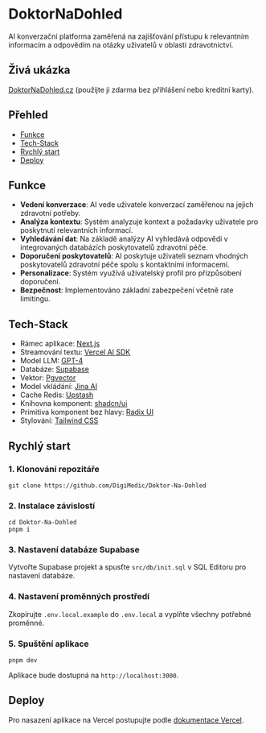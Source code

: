 # DoktorNaDohled

AI konverzační platforma zaměřená na zajišťování přístupu k relevantním informacím a odpovědím na otázky uživatelů v oblasti zdravotnictví.

## Živá ukázka

[DoktorNaDohled.cz](https://www.doktornadohled-digimedic.cz/) (použijte ji zdarma bez přihlášení nebo kreditní karty).

## Přehled

- [Funkce](#funkce)
- [Tech-Stack](#tech-stack)
- [Rychlý start](#rychlý-start)
- [Deploy](#deploy)

## Funkce

- **Vedení konverzace**: AI vede uživatele konverzací zaměřenou na jejich zdravotní potřeby.
- **Analýza kontextu**: Systém analyzuje kontext a požadavky uživatele pro poskytnutí relevantních informací.
- **Vyhledávání dat**: Na základě analýzy AI vyhledává odpovědi v integrovaných databázích poskytovatelů zdravotní péče.
- **Doporučení poskytovatelů**: AI poskytuje uživateli seznam vhodných poskytovatelů zdravotní péče spolu s kontaktními informacemi.
- **Personalizace**: Systém využívá uživatelský profil pro přizpůsobení doporučení.
- **Bezpečnost**: Implementováno základní zabezpečení včetně rate limitingu.

## Tech-Stack

- Rámec aplikace: [Next.js](https://nextjs.org/)
- Streamování textu: [Vercel AI SDK](https://sdk.vercel.ai/docs)
- Model LLM: [GPT-4](https://openai.com/)
- Databáze: [Supabase](https://supabase.com/)
- Vektor: [Pgvector](https://github.com/pgvector/pgvector)
- Model vkládání: [Jina AI](https://jina.ai/embeddings)
- Cache Redis: [Upstash](https://upstash.com/)
- Knihovna komponent: [shadcn/ui](https://ui.shadcn.com/)
- Primitiva komponent bez hlavy: [Radix UI](https://www.radix-ui.com/)
- Stylování: [Tailwind CSS](https://tailwindcss.com/)

## Rychlý start

### 1. Klonování repozitáře

```
git clone https://github.com/DigiMedic/Doktor-Na-Dohled
```

### 2. Instalace závislostí

```
cd Doktor-Na-Dohled
pnpm i
```

### 3. Nastavení databáze Supabase

Vytvořte Supabase projekt a spusťte `src/db/init.sql` v SQL Editoru pro nastavení databáze.

### 4. Nastavení proměnných prostředí

Zkopírujte `.env.local.example` do `.env.local` a vyplňte všechny potřebné proměnné.

### 5. Spuštění aplikace

```
pnpm dev
```

Aplikace bude dostupná na `http://localhost:3000`.

## Deploy

Pro nasazení aplikace na Vercel postupujte podle [dokumentace Vercel](https://vercel.com/docs).